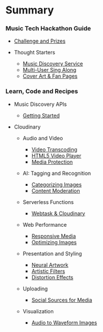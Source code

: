 # Summary

### Music Tech Hackathon Guide

* [Challenge and Prizes](README.md)

* Thought Starters

  * [Music Discovery Service](thought-starters/build-a-music-discovery-service.md)
  * [Multi-User Sing Along ](thought-starters/multi-user-sing-along.md)
  * [Cover Art & Fan Pages](thought-starters/build-styled-fan-pages-from-artist-photos.md)

### Learn, Code and Recipes
* Music Discovery APIs
  * [Getting Started](/7Digital/intro.md)

* Cloudinary
  * Audio and Video

    * [Video Transcoding](audio-and-video/video-transcoding.md)
    * [HTML5 Video Player](audio-and-video/html-5-video-player.md)
    * [Media Protection](audio-and-video/protecting-your-videos.md)

  * AI: Tagging and Recognition

      * [Categorizing Images](auto-tagging-facial-recognition-and-ai/add-ons-and-other-features.md)
      * [Content Moderation](auto-tagging-facial-recognition-and-ai/content-moderation.md)

  * Serverless Functions

    * [Webtask & Cloudinary](functions-as-a-service/build-an-online-contest.md)

  * Web Performance

    * [Responsive Media](performance/rich-image-delivery.md)
    * [Optimizing Images](performance/auto-crop-responsive-images.md)

  * Presentation and Styling

    * [Neural Artwork](presentation-and-responsive-image-delivery/turn-photos-to-art-with-style-transfer.md)
    * [Artistic Filters](presentation-and-responsive-image-delivery/image-filters.md)
    * [Distortion Effects](presentation-and-responsive-image-delivery/size-images-to-fit-your-graphic-design.md)

  * Uploading

    * [Social Sources for Media](uploading/upload-videos-from-dropbox-and-other-sources.md)

  * Visualization

    * [Audio to Waveform Images](visualization/audio-to-waveform-images.md)



